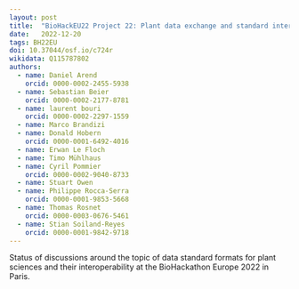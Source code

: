 ```yaml
---
layout: post
title:  "BioHackEU22 Project 22: Plant data exchange and standard interoperability"
date:   2022-12-20
tags: BH22EU
doi: 10.37044/osf.io/c724r
wikidata: Q115787802
authors:
  - name: Daniel Arend
    orcid: 0000-0002-2455-5938
  - name: Sebastian Beier
    orcid: 0000-0002-2177-8781
  - name: laurent bouri
    orcid: 0000-0002-2297-1559
  - name: Marco Brandizi
  - name: Donald Hobern
    orcid: 0000-0001-6492-4016
  - name: Erwan Le Floch
  - name: Timo Mühlhaus
  - name: Cyril Pommier
    orcid: 0000-0002-9040-8733
  - name: Stuart Owen
  - name: Philippe Rocca-Serra
    orcid: 0000-0001-9853-5668
  - name: Thomas Rosnet
    orcid: 0000-0003-0676-5461
  - name: Stian Soiland-Reyes
    orcid: 0000-0001-9842-9718
---
```


Status of discussions around the topic of data standard formats for plant sciences and their interoperability at the BioHackathon Europe 2022 in Paris.

